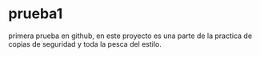 # prueba1
primera prueba en github, en este proyecto es una parte de la practica de copias de seguridad y toda la pesca del estilo.
